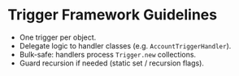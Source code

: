# Trigger Framework Guidelines

- One trigger per object.
- Delegate logic to handler classes (e.g. `AccountTriggerHandler`).
- Bulk-safe: handlers process `Trigger.new` collections.
- Guard recursion if needed (static set / recursion flags).

